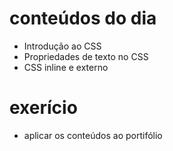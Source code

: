 # conteúdos do dia
- Introdução ao CSS
- Propriedades de texto no CSS
- CSS inline e externo

# exerício
* aplicar os conteúdos ao portifólio


